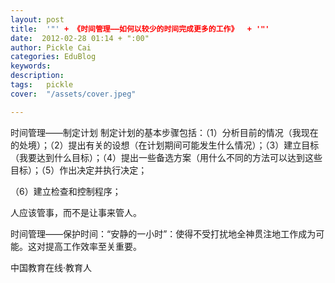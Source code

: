 ```yaml
---
layout: post  
title:  '"' + 《时间管理——如何以较少的时间完成更多的工作》  + '"'
date:  2012-02-28 01:14 + ":00" 
author: Pickle Cai  
categories: EduBlog  
keywords: 
description:   
tags:	pickle   
cover:  "/assets/cover.jpeg"  

---  
```

    
时间管理——制定计划 制定计划的基本步骤包括：（1）分析目前的情况（我现在的处境）；（2）提出有关的设想（在计划期间可能发生什么情况）；（3）建立目标（我要达到什么目标）；（4）提出一些备选方案（用什么不同的方法可以达到这些目标）；（5）作出决定并执行决定；

（6）建立检查和控制程序；

人应该管事，而不是让事来管人。

时间管理——保护时间：“安静的一小时”：使得不受打扰地全神贯注地工作成为可能。这对提高工作效率至关重要。								

		    
 中国教育在线·教育人

